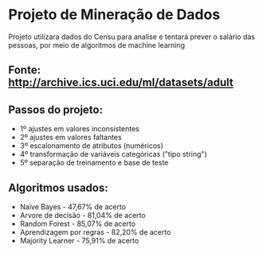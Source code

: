 # Projeto de Mineração de Dados
Projeto utilizara dados do Censu para analise e tentará prever o salário das pessoas, por meio de algoritmos de machine learning

## Fonte: http://archive.ics.uci.edu/ml/datasets/adult

## Passos do projeto:
- 1º ajustes em valores inconsistentes
- 2º ajustes em valores faltantes
- 3º escalonamento de atributos (numéricos)
- 4º transformação de variáveis categóricas ("tipo string")
- 5º separação de treinamento e base de teste

## Algoritmos usados:
- Naïve Bayes - 47,67% de acerto
- Arvore de decisão - 81,04% de acerto
- Random Forest - 85,07% de acerto
- Aprendizagem por regras - 82,20% de acerto
- Majority Learner - 75,91% de acerto


